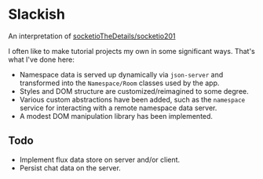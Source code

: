 # Slackish

An interpretation of [socketioTheDetails/socketio201](https://github.com/robertbunch/socketioTheDetails/tree/master/socketio201)

I often like to make tutorial projects my own in some significant ways. That's what I've done here:
- Namespace data is served up dynamically via `json-server` and transformed into the `Namespace/Room` classes used by the app.
- Styles and DOM structure are customized/reimagined to some degree.
- Various custom abstractions have been added, such as the `namespace` service for interacting with a remote namespace data server.
- A modest DOM manipulation library has been implemented.

## Todo

- Implement flux data store on server and/or client.
- Persist chat data on the server.
